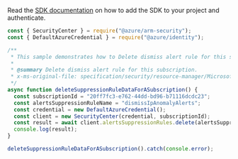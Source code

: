 Read the [SDK documentation](https://github.com/Azure/azure-sdk-for-js/blob/%40azure%2Farm-security_5.0.0/sdk/security/arm-security/README.md) on how to add the SDK to your project and authenticate.

```javascript
const { SecurityCenter } = require("@azure/arm-security");
const { DefaultAzureCredential } = require("@azure/identity");

/**
 * This sample demonstrates how to Delete dismiss alert rule for this subscription.
 *
 * @summary Delete dismiss alert rule for this subscription.
 * x-ms-original-file: specification/security/resource-manager/Microsoft.Security/preview/2019-01-01-preview/examples/AlertsSuppressionRules/DeleteAlertsSuppressionRule_example.json
 */
async function deleteSuppressionRuleDataForASubscription() {
  const subscriptionId = "20ff7fc3-e762-44dd-bd96-b71116dcdc23";
  const alertsSuppressionRuleName = "dismissIpAnomalyAlerts";
  const credential = new DefaultAzureCredential();
  const client = new SecurityCenter(credential, subscriptionId);
  const result = await client.alertsSuppressionRules.delete(alertsSuppressionRuleName);
  console.log(result);
}

deleteSuppressionRuleDataForASubscription().catch(console.error);
```
